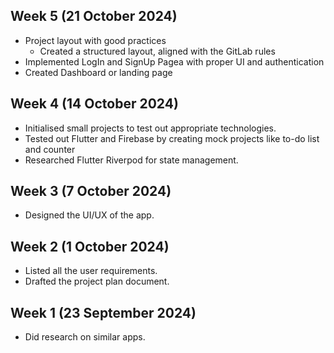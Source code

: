 ## Week 5 (21 October 2024)

- Project layout with good practices
  - Created a structured layout, aligned with the GitLab rules
- Implemented LogIn and SignUp Pagea with proper UI and authentication
- Created Dashboard or landing page

## Week 4 (14 October 2024)

- Initialised small projects to test out appropriate technologies.
- Tested out Flutter and Firebase by creating mock projects like to-do list and counter
- Researched Flutter Riverpod for state management.

## Week 3 (7 October 2024)

- Designed the UI/UX of the app.

## Week 2 (1 October 2024)

- Listed all the user requirements.
- Drafted the project plan document.

## Week 1 (23 September 2024)

- Did research on similar apps.
